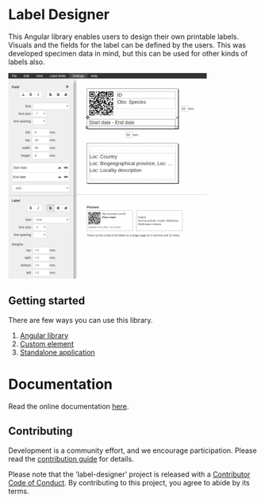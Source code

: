 # Label Designer

This Angular library enables users to design their own printable labels.
Visuals and the fields for the label can be defined by the users.
This was developed specimen data in mind, but this can be used for other kinds of labels also.

![editor](screenshots/editor.png)

## Getting started
There are few ways you can use this library.
1. [Angular library](https://luomus.github.io/label-designer/additional-documentation/usage/angular-component.html)
2. [Custom element](https://luomus.github.io/label-designer/additional-documentation/usage/custom-html-element.html)
3. [Standalone application](https://luomus.github.io/label-designer/additional-documentation/usage/standalone-app.html)

# Documentation

Read the online documentation [here](https://luomus.github.io/label-designer).

## Contributing
Development is a community effort, and we encourage participation. Please read the [contribution guide](https://luomus.github.io/label-designer/additional-documentation/contributing.html) for details.

Please note that the 'label-designer' project is released with a [Contributor Code of Conduct](https://luomus.github.io/label-designer/additional-documentation/contributor-code-of-conduct.html). By contributing to this project, you agree to abide by its terms.
